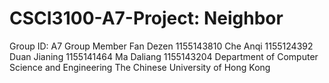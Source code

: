 # CSCI3100-A7-Project: Neighbor
Group ID: A7
Group Member
Fan Dezen 1155143810
Che Anqi 1155124392
Duan Jianing 1155141464
Ma Daliang 1155143204
Department of Computer Science and Engineering
The Chinese University of Hong Kong
